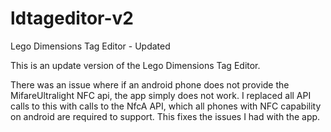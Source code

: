 # ldtageditor-v2
Lego Dimensions Tag Editor - Updated

This is an update version of the Lego Dimensions Tag Editor.

There was an issue where if an android phone does not provide the MifareUltralight NFC api, the app simply does not work.  I replaced all API calls to this with calls to the NfcA API, which all phones with NFC capability on android are required to support.  This fixes the issues I had with the app.
